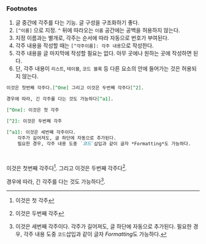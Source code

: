 <h3 id="title">Footnotes</h3>

1. 글 중간에 각주를 다는 기능. 글 구성을 구조화하기 좋다. 
2. `[^이름]` 으로 지정. `^` 뒤에 따라오는 `이름` 공간에는 공백을 허용하지 않는다.
3. 지정 이름과는 별개로, 각주는 순서에 따라 자동으로 번호가 부여된다.
4. 각주 내용을 작성할 때는 `[^각주이름]: 각주 내용`으로 작성한다.
5. 각주 내용을 글 마지막에 작성할 필요는 없다. 아무 곳에나 원하는 곳에 작성하면 된다.
6. 단, 각주 내용이 `리스트`, `테이블`, `코드 블록` 등 다른 요소의 안에 들어가는 것은 허용되지 않는다.

```md
이것은 첫번째 각주다.[^One] 그리고 이것은 두번째 각주다[^2].

경우에 따라, 긴 각주를 다는 것도 가능하다[^a1].

[^One]: 이것은 첫 각주

[^2]: 이것은 두번째 각주

[^a1]: 이것은 세번째 각주이다.
    각주가 길어져도, 글 하단에 자동으로 추가된다.
    필요한 경우, 각주 내용 도중 `코드`삽입과 같이 글자 *Formatting*도 가능하다.
```
<br>

이것은 첫번째 각주다[^One]. 그리고 이것은 두번째 각주다[^2].

경우에 따라, 긴 각주를 다는 것도 가능하다[^a1].

[^One]: 이것은 첫 각주

[^2]: 이것은 두번째 각주

[^a1]: 이것은 세번째 각주이다.
    각주가 길어져도, 글 하단에 자동으로 추가된다.
    필요한 경우, 각주 내용 도중 `코드`삽입과 같이 글자 *Formatting*도 가능하다.